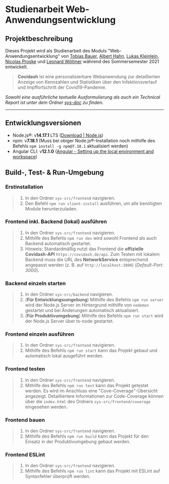 # Studienarbeit Web-Anwendungsentwicklung

## Projektbeschreibung

Dieses Projekt wird als Studienarbeit des Moduls "Web-Anwendungsentwicklung" von [Tobias Bauer](https://git.oth-aw.de/7223), [Albert Hahn](https://git.oth-aw.de/5551), [Lukas Kleinlein](https://git.oth-aw.de/a9f2), [Nicolas Proske](https://git.oth-aw.de/c0e8) und [Leonard Wöllmer](https://git.oth-aw.de/fe46) während des Sommersemester 2021 entwickelt.

> **Covidash** ist eine personalisierbare Webanwendung zur detaillierten Anzeige von Kennzahlen und Statistiken über den Infektionsverlauf und Impffortschritt der Covid19-Pandemie.

_Sowohl eine ausführliche textuelle Ausformulierung als auch ein Technical Report ist unter dem Ordner [sys-doc](https://git.oth-aw.de/wae-team-white/covid-dashboard/-/tree/master/sys-doc) zu finden._

---

## Entwicklungsversionen

- Node.js®: v**14.17.1** LTS ([Download | Node.js](https://nodejs.org/en/download/))
- npm: v**7.18.1** (Muss bei obiger Node.js®-Installation noch mithilfe des Befehls `npm install -g npm@7.18.1` aktualisiert werden)
- Angular CLI: v**12.1.0** ([Angular - Setting up the local environment and workspace](https://angular.io/guide/setup-local#install-the-angular-cli))

## Build-, Test- & Run-Umgebung

### **Erstinstallation**

> 1. In den Ordner `sys-src/frontend` navigieren.
> 2. Den Befehl `npm run client-install` ausführen, um alle benötigten Module herunterzuladen.

### **Frontend inkl. Backend (lokal) ausführen**

> 1. In den Ordner `sys-src/frontend` navigieren.
> 2. Mithilfe des Befehls `npm run dev` wird sowohl Frontend als auch Backend automatisch gestartet.
> 3. Hinweis: Standardmäßig nutzt das Frontend die **offizielle Covidash-API** `https://covidash.de/api`. Zum Testen mit lokalem Backend muss die URL des **NetworkService** entsprechend angepasst werden (z. B. auf `http://localhost:3000`) (_Default-Port: 3000_).

### **Backend einzeln starten**

> 1. In den Ordner `sys-src/backend` navigieren.
> 2. (**Für Entwicklungsumgebung**) Mithilfe des Befehls `npm run server` wird der Node.js Server im Hintergrund mithilfe von `nodemon` gestartet und bei Änderungen automatisch aktualisiert.
> 3. (**Für Produktivumgebung**) Mithilfe des Befehls `npm run start` wird der Node.js Server über ts-node gestartet.

### **Frontend einzeln ausführen**

> 1. In den Ordner `sys-src/frontend` navigieren.
> 2. Mithilfe des Befehls `npm run start` kann das Projekt gebaut und automatisch lokal ausgeführt werden.

### **Frontend testen**

> 1. In den Ordner `sys-src/frontend` navigieren.
> 2. Mithilfe des Befehls `npm run test` kann das Projekt getestet werden. Es wird im Anschluss eine "Cove-Coverage"-Übersicht angezeigt. Detailliertere Informationen zur Code-Coverage können über die `index.html` des Ordners `sys-src/frontend/coverage` eingesehen werden.

### **Frontend bauen**

> 1. In den Ordner `sys-src/frontend` navigieren.
> 2. Mithilfe des Befehls `npm run build` kann das Projekt für den Einsatz in der Produktivumgebung gebaut werden.

### **Frontend ESLint**

> 1. In den Ordner `sys-src/frontend` navigieren.
> 2. Mithilfe des Befehls `npm run lint` kann das Projekt mit ESLint auf Syntaxfehler überprüft werden.

